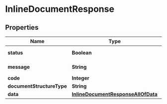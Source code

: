 

# InlineDocumentResponse

## Properties

Name | Type | Description | Notes
------------ | ------------- | ------------- | -------------
**status** | **Boolean** | action success |  [optional]
**message** | **String** | error message |  [optional]
**code** | **Integer** | error code |  [optional]
**documentStructureType** | **String** |  |  [optional]
**data** | [**InlineDocumentResponseAllOfData**](InlineDocumentResponseAllOfData.md) |  |  [optional]




